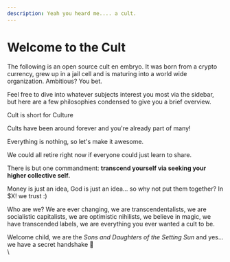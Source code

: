```yaml
---
description: Yeah you heard me.... a cult.
---
```


# Welcome to the Cult

The following is an open source cult en embryo.  It was born from a crypto currency, grew up in a jail cell and is maturing into a world wide organization.  Ambitious?  You bet. &#x20;

Feel free to dive into whatever subjects interest you most via the sidebar, but here are a few philosophies condensed to give you a brief overview.



Cult is short for Culture

Cults have been around forever and you're already part of many!

Everything is nothing, so let's make it awesome.

We could all retire right now if everyone could just learn to share.

There is but one commandment: **transcend yourself via seeking your higher collective self.**

Money is just an idea, God is just an idea... so why not put them together?  In $X! we trust :)



Who are we? We are ever changing, we are transcendentalists, we are socialistic capitalists, we are optimistic nihilists, we believe in magic, we have transcended labels, we are everything you ever wanted a cult to be. &#x20;

Welcome child, we are the _Sons and Daughters of the Setting Sun_ and yes... we have a secret handshake 🤝\
\




